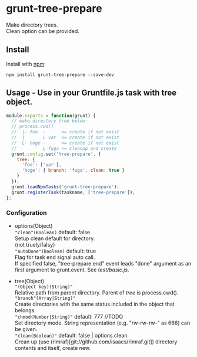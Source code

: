 # grunt-tree-prepare

Make directory trees.  
Clean option can be provided.

## Install

Install with [npm](http://npmjs.org/):

    npm install grunt-tree-prepare --save-dev
    
## Usage - Use in your Gruntfile.js task with tree object.
```js
module.exports = function(grunt) {
  // make directory tree below:
  // process.cwd()
  //  |- foo  -      <= create if not exist
  //  |       L var  <= create if not exist
  //  L- hoge -      <= create if not exist
  //          L fuga <= cleanup and create
  grunt.config.set('tree-prepare', {
    tree: {
      'foo': ['var'],
      'hoge': { branch: 'fuga', clean: true }
    }
  });
  grunt.loadNpmTasks('grunt-tree-prepare');
  grunt.registerTask(taskname, ['tree-prepare']);
};
```

### Configuration
- options(Object)  
`"clean"(Boolean)` default: false  
  Setup clean default for directory.  
  (not truely/falsy)  
`"autoDone"(Boolean)` default: true  
  Flag for task end signal auto call.  
  If specified false, "tree-prepare.end" event leads "done" argument
  as an first argument to grunt.event. See *test/basic.js*.
  
- tree(Object)  
`"(Object key)(String)"`  
  Relative path from parent directory. Parent of _tree_ is process.cwd().  
`"branch"(Array|String)"`  
  Create directories with the same status included in the object that belongs.  
`"chmod(Number|String)"` default: 777  //TODO  
  Set directory mode. String representation (e.g. "rw-rw-rw-" as 666) can be given.  
`"clean(Boolean)"` default: false | options.clean  
  Crean up (use (rimraf)[git://github.com/isaacs/rimraf.git]) directory contents and itself, create new.  
  
